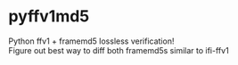 # pyffv1md5
Python ffv1 + framemd5 lossless verification! <br>
Figure out best way to diff both framemd5s similar to ifi-ffv1
